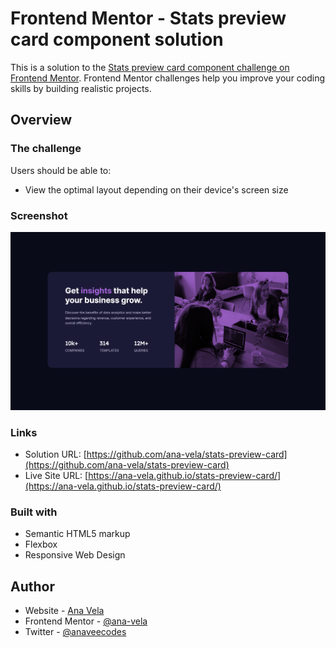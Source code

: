 # Frontend Mentor - Stats preview card component solution

This is a solution to the [Stats preview card component challenge on Frontend Mentor](https://www.frontendmentor.io/challenges/stats-preview-card-component-8JqbgoU62). Frontend Mentor challenges help you improve your coding skills by building realistic projects.


## Overview

### The challenge

Users should be able to:

- View the optimal layout depending on their device's screen size

### Screenshot

![](./images/stats-screenshot.png)


### Links

- Solution URL: [https://github.com/ana-vela/stats-preview-card](https://github.com/ana-vela/stats-preview-card)
- Live Site URL: [https://ana-vela.github.io/stats-preview-card/](https://ana-vela.github.io/stats-preview-card/)


### Built with

- Semantic HTML5 markup
- Flexbox
- Responsive Web Design

## Author

- Website - [Ana Vela](https://www.anavela.dev)
- Frontend Mentor - [@ana-vela](https://www.frontendmentor.io/profile/ana-vela)
- Twitter - [@anaveecodes](https://www.twitter.com/anaveecodes)
